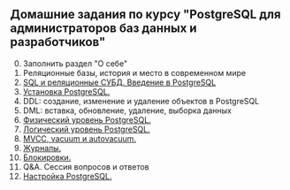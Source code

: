 ## Домашние задания по курсу "PostgreSQL для администраторов баз данных и разработчиков"

0. Заполнить раздел "О себе"
1. Реляционные базы, история и место в современном мире
2. [SQL и реляционные СУБД. Введение в PostgreSQL](./2/README.md)
3. [Установка PostgreSQL.](./3/README.md)
4. DDL: создание, изменение и удаление объектов в PostgreSQL
5. DML: вставка, обновление, удаление, выборка данных
6. [Физический уровень PostgreSQL.](./6/README.md)
7. [Логический уровень PostgreSQL.](./7/README.md)
8. [MVCC, vacuum и autovacuum.](./8/README.md)
9. [Журналы.](./9/README.md)
10. [Блокировки.](./10/README.md)
11. Q&A. Сессия вопросов и ответов
12. [Настройка PostgreSQL.](./12/README.md)